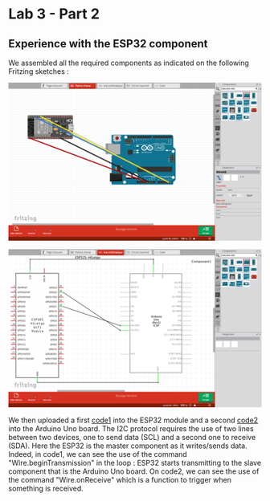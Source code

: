 # Lab 3 - Part 2
## Experience with the ESP32 component 

We assembled all the required components as indicated on the following Fritzing sketches :

![](ESP32.png?raw=true)



![](Sketch_ESP32.png?raw=true)


We then uploaded a first [code1](Esp2.ino) into the ESP32 module and a second [code2](Arduino2.ino) into the Arduino Uno board.
The I2C protocol requires the use of two lines between two devices, one to send data (SCL) and a second one to receive (SDA). 
Here the ESP32 is the master component as it writes/sends data. Indeed, in code1, we can see the use of the command "Wire.beginTransmission" in the loop : ESP32 starts transmitting to the slave component that is the Arduino Uno board. On code2, we can see the use of the command "Wire.onReceive" which is a function to trigger when something is received.
  
